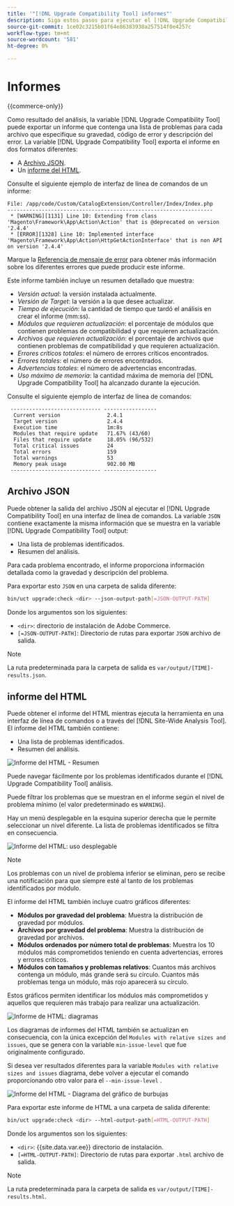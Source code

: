 ```yaml
---
title: '"[!DNL Upgrade Compatibility Tool] informes"'
description: Siga estos pasos para ejecutar el [!DNL Upgrade Compatibility Tool] en su proyecto de Adobe Commerce.
source-git-commit: 1ce02c3215b01f64e86383938a257514f0e4257c
workflow-type: tm+mt
source-wordcount: '581'
ht-degree: 0%

---
```



# Informes

{{commerce-only}}

Como resultado del análisis, la variable [!DNL Upgrade Compatibility Tool] puede exportar un informe que contenga una lista de problemas para cada archivo que especifique su gravedad, código de error y descripción del error. La variable [!DNL Upgrade Compatibility Tool] exporta el informe en dos formatos diferentes:

- A [Archivo JSON](reports.md#json-file).
- Un [informe del HTML](reports.md#html-report).

Consulte el siguiente ejemplo de interfaz de línea de comandos de un informe:

```terminal
File: /app/code/Custom/CatalogExtension/Controller/Index/Index.php
------------------------------------------------------------------
 * [WARNING][1131] Line 10: Extending from class 'Magento\Framework\App\Action\Action' that is @deprecated on version '2.4.4'
 * [ERROR][1328] Line 10: Implemented interface 'Magento\Framework\App\Action\HttpGetActionInterface' that is non API on version '2.4.4'
```

Marque la [Referencia de mensaje de error](../upgrade-compatibility-tool/error-messages.md) para obtener más información sobre los diferentes errores que puede producir este informe.

Este informe también incluye un resumen detallado que muestra:

- *Versión actual*: la versión instalada actualmente.
- *Versión de Target*: la versión a la que desee actualizar.
- *Tiempo de ejecución*: la cantidad de tiempo que tardó el análisis en crear el informe (mm:ss).
- *Módulos que requieren actualización*: el porcentaje de módulos que contienen problemas de compatibilidad y que requieren actualización.
- *Archivos que requieren actualización*: el porcentaje de archivos que contienen problemas de compatibilidad y que requieren actualización.
- *Errores críticos totales*: el número de errores críticos encontrados.
- *Errores totales*: el número de errores encontrados.
- *Advertencias totales*: el número de advertencias encontradas.
- *Uso máximo de memoria*: la cantidad máxima de memoria del [!DNL Upgrade Compatibility Tool] ha alcanzado durante la ejecución.

Consulte el siguiente ejemplo de interfaz de línea de comandos:

```terminal
 ----------------------------- ----------------- 
  Current version               2.4.1            
  Target version                2.4.4            
  Execution time                1m:8s            
  Modules that require update   71.67% (43/60)   
  Files that require update     18.05% (96/532)  
  Total critical issues         24               
  Total errors                  159              
  Total warnings                53               
  Memory peak usage             902.00 MB        
 ----------------------------- ----------------- 
```

## Archivo JSON

Puede obtener la salida del archivo JSON al ejecutar el [!DNL Upgrade Compatibility Tool] en una interfaz de línea de comandos. La variable `JSON` contiene exactamente la misma información que se muestra en la variable [!DNL Upgrade Compatibility Tool] output:

- Una lista de problemas identificados.
- Resumen del análisis.

Para cada problema encontrado, el informe proporciona información detallada como la gravedad y descripción del problema.

Para exportar esto `JSON` en una carpeta de salida diferente:

```bash
bin/uct upgrade:check <dir> --json-output-path[=JSON-OUTPUT-PATH]
```

Donde los argumentos son los siguientes:

- `<dir>`: directorio de instalación de Adobe Commerce.
- `[=JSON-OUTPUT-PATH]`: Directorio de rutas para exportar `JSON` archivo de salida.

>[!NOTE]
>
> La ruta predeterminada para la carpeta de salida es `var/output/[TIME]-results.json`.

## informe del HTML

Puede obtener el informe del HTML mientras ejecuta la herramienta en una interfaz de línea de comandos o a través del [!DNL Site-Wide Analysis Tool]. El informe del HTML también contiene:

- Una lista de problemas identificados.
- Resumen del análisis.

![Informe del HTML - Resumen](../../assets/upgrade-guide/uct-html-summary.png)

Puede navegar fácilmente por los problemas identificados durante el [!DNL Upgrade Compatibility Tool] análisis.

Puede filtrar los problemas que se muestran en el informe según el nivel de problema mínimo (el valor predeterminado es `WARNING`).

Hay un menú desplegable en la esquina superior derecha que le permite seleccionar un nivel diferente. La lista de problemas identificados se filtra en consecuencia.

![Informe del HTML: uso desplegable](../../assets/upgrade-guide/uct-html-filtered-issues-list.png)

>[!NOTE]
>
> Los problemas con un nivel de problema inferior se eliminan, pero se recibe una notificación para que siempre esté al tanto de los problemas identificados por módulo.

El informe del HTML también incluye cuatro gráficos diferentes:

- **Módulos por gravedad del problema**: Muestra la distribución de gravedad por módulos.
- **Archivos por gravedad del problema**: Muestra la distribución de gravedad por archivos.
- **Módulos ordenados por número total de problemas**: Muestra los 10 módulos más comprometidos teniendo en cuenta advertencias, errores y errores críticos.
- **Módulos con tamaños y problemas relativos**: Cuantos más archivos contenga un módulo, más grande será su círculo. Cuantos más problemas tenga un módulo, más rojo aparecerá su círculo.

Estos gráficos permiten identificar los módulos más comprometidos y aquellos que requieren más trabajo para realizar una actualización.

![Informe de HTML: diagramas](../../assets/upgrade-guide/uct-html-diagrams.png)

Los diagramas de informes del HTML también se actualizan en consecuencia, con la única excepción del `Modules with relative sizes and issues`, que se genera con la variable `min-issue-level` que fue originalmente configurado.

Si desea ver resultados diferentes para la variable `Modules with relative sizes and issues` diagrama, debe volver a ejecutar el comando proporcionando otro valor para el `--min-issue-level` .

![Informe del HTML - Diagrama del gráfico de burbujas](../../assets/upgrade-guide/uct-html-filtered-diagrams.png)

Para exportar este informe de HTML a una carpeta de salida diferente:

```bash
bin/uct upgrade:check <dir> --html-output-path[=HTML-OUTPUT-PATH]
```

Donde los argumentos son los siguientes:

- `<dir>`: {{site.data.var.ee}} directorio de instalación.
- `[=HTML-OUTPUT-PATH]`: Directorio de rutas para exportar `.html` archivo de salida.

>[!NOTE]
>
> La ruta predeterminada para la carpeta de salida es `var/output/[TIME]-results.html`.
